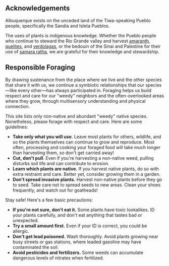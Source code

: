 ## Acknowledgements

Albuquerque exists on the unceded land of the Tiwa-speaking Pueblo people, specifically the Sandia and Isleta Pueblos.

The uses of plants is indigenous knowledge. Whether the Pueblo people who continue to steward the Rio Grande valley and harvest [amaranth](/plant/amaranthus), [quelites](/plant/chenopodium), and [verdolagas](plant/portulaca), or the bedouin of the Sinai and Palestine for their use of [samara ratha](plant/sisybrium), we are grateful for their knowledge and stewardship.

## Responsible Foraging

By drawing sustenance from the place where we live and the other species that share it with us, we continue a symbiotic relationships that our species—like every other—has always participated in. Foraging helps us build respect and care for our "weedy" neighbors and the often-overlooked areas where they grow, through multisensory understanding and physical connection.

This site lists only non-native and abundant "weedy" native species. Nonetheless, please forage with respect and care. Here are some guidelines:

- **Take only what you will use**. Leave most plants for others, wildlife, and so the plants themselves can continue to grow and reproduce. Most often, processing and cooking your foraged food will take much longer than harvesting them, so don't get carried away!
- **Cut, don't pull**. Even if you're harvesting a non-native weed, pulling disturbs soil life and can contribute to erosion.
- **Learn which plants are native.** If you harvest native plants, do so with extra restraint and care. Better yet, consider growing them in a garden.
- **Don't spread invasive plants.** Harvest non-native plants before they go to seed. Take care not to spread seeds to new areas. Clean your shoes frequently, and watch out for goatheads!

Stay safe! Here's a few basic precautions:

- **If you're not sure, don't eat it.** Some plants have toxic lookalikes. ID your plants carefully, and don't eat anything that tastes bad or unexpected.
- **Try a small amount first.** Even if your ID is correct, you could be allergic.
- **Don't get lead poisoned.** Wash thoroughly. Avoid plants growing near busy streets or gas stations, where leaded gasoline may have contaminated the soil.
- **Avoid pesticides and fertilizers.** Some weeds can accumulate dangerous levels of nitrates when fertilized.
